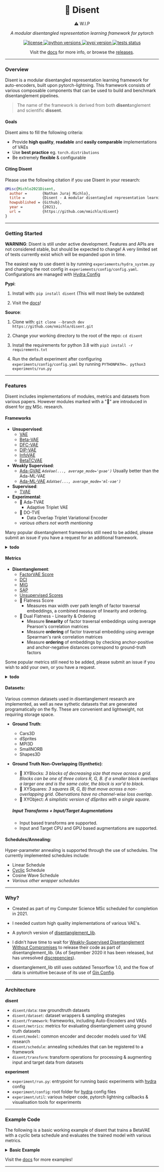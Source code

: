 
<p align="center">
    <h1 align="center">🧶 Disent</h1>
    <p align="center">⚠️ W.I.P</p>
    <p align="center">
        <i>A modular disentangled representation learning framework for pytorch</i>
    </p>
</p>

<p align="center">
    <a href="https://choosealicense.com/licenses/mit/">
        <img alt="license" src="https://img.shields.io/github/license/nmichlo/disent?style=flat-square&color=lightgrey"/>
    </a>
    <a href="https://pypi.org/project/disent">
        <img alt="python versions" src="https://img.shields.io/pypi/pyversions/disent?style=flat-square"/>
    </a>
    <a href="https://pypi.org/project/disent">
        <img alt="pypi version" src="https://img.shields.io/pypi/v/disent?style=flat-square&color=blue"/>
    </a>
    <a href="https://github.com/nmichlo/disent/actions?query=workflow%3Atest">
        <img alt="tests status" src="https://img.shields.io/github/workflow/status/nmichlo/disent/test?label=tests&style=flat-square"/>
    </a>
<!--     <a href="https://codecov.io/gh/nmichlo/disent/"> -->
<!--         <img alt="code coverage" src="https://img.shields.io/codecov/c/gh/nmichlo/disent?token=86IZK3J038&style=flat-square"/> -->
<!--     </a> -->
<!--     <a href="https://github.com/nmichlo/disent"> -->
<!--         <img alt="last commit" src="https://img.shields.io/github/last-commit/nmichlo/disent?style=flat-square&color=lightgrey"/> -->
<!--     </a> -->
</p>

<p align="center">
    <p align="center">
        Visit the <a href="https://disent.dontpanic.sh/">docs</a> for more info, or browse the  <a href="https://github.com/nmichlo/disent/releases">releases</a>.
    </p>
</p>

----------------------

### Overview

Disent is a modular disentangled representation learning framework for auto-encoders, built upon pytorch-lightning. This framework consists of various composable components that can be used to build and benchmark disentanglement pipelines.

> The name of the framework is derived from both **disent**anglement and scientific **dissent**.

#### Goals

Disent aims to fill the following criteria:
- Provide **high quality**, **readable** and **easily comparable** implementations of VAEs
- Use **best practice** eg. `torch.distributions`
- Be extremely **flexible** & configurable

#### Citing Disent

Please use the following citation if you use Disent in your research:

```bibtex
@Misc{Michlo2021Disent,
  author =       {Nathan Juraj Michlo},
  title =        {Disent - A modular disentangled representation learning framework for pytorch},
  howpublished = {Github},
  year =         {2021},
  url =          {https://github.com/nmichlo/disent}
}
```

----------------------

### Getting Started

**WARNING**: Disent is still under active development. Features and APIs are not considered stable, but should be expected to change! A very limited set of tests currently exist which will be expanded upon in time.

The easiest way to use disent is by running `experiements/hydra_system.py` and changing the root config in `experiements/config/config.yaml`. Configurations are managed with [Hydra Config](https://github.com/facebookresearch/hydra)

**Pypi**:

1. Install with: `pip install disent` (This will most likely be outdated)

2. Visit the [docs](https://disent.dontpanic.sh)!

**Source**:

1. Clone with: `git clone --branch dev https://github.com/nmichlo/disent.git`

2. Change your working directory to the root of the repo: `cd disent`

3. Install the requirements for python 3.8 with `pip3 install -r requirements.txt` 

4. Run the default experiment after configuring `experiments/config/config.yaml`
   by running `PYTHONPATH=. python3 experiments/run.py`

----------------------

### Features

Disent includes implementations of modules, metrics and datasets from various papers. However modules marked with a "🧵" are introduced in disent for [my](https://github.com/nmichlo) MSc. research.

#### Frameworks
- **Unsupervised**:
  + [VAE](https://arxiv.org/abs/1312.6114)
  + [Beta-VAE](https://openreview.net/forum?id=Sy2fzU9gl)
  + [DFC-VAE](https://arxiv.org/abs/1610.00291)
  + [DIP-VAE](https://arxiv.org/abs/1711.00848)
  + [InfoVAE](https://arxiv.org/abs/1706.02262)
  + [BetaTCVAE](https://arxiv.org/abs/1802.04942)
- **Weakly Supervised**:
  + [Ada-GVAE](https://arxiv.org/abs/2002.02886) *`AdaVae(..., average_mode='gvae')`* Usually better than the Ada-ML-VAE
  + [Ada-ML-VAE](https://arxiv.org/abs/2002.02886) *`AdaVae(..., average_mode='ml-vae')`*
- **Supervised**:
  + [TVAE](https://arxiv.org/abs/1802.04403)
- **Experimental**:
  + 🧵 Ada-TVAE
    - Adaptive Triplet VAE
  + 🧵 DO-TVE
    - Data Overlap Triplet Variational Encoder
  + *various others not worth mentioning*

Many popular disentanglement frameworks still need to be added, please
submit an issue if you have a request for an additional framework.

<details><summary><b>todo</b></summary><p>

+ FactorVAE
+ GroupVAE
+ MLVAE

</p></details>

#### Metrics
- **Disentanglement**:
  + [FactorVAE Score](https://arxiv.org/abs/1802.05983)
  + [DCI](https://openreview.net/forum?id=By-7dz-AZ)
  + [MIG](https://arxiv.org/abs/1802.04942)
  + [SAP](https://arxiv.org/abs/1711.00848)
  + [Unsupervised Scores](https://github.com/google-research/disentanglement_lib)
  + 🧵 Flatness Score
    - Measures max width over path length of factor traversal embeddings, a combined measure of linearity and ordering.
  + 🧵 Dual Flatness - Linearity & Ordering
    - Measure **linearity** of factor traversal embeddings using average Pearson's correlation matrices
    - Measure **ordering** of factor traversal embedding using average Spearman's rank correlation matrices
    - Measure **ordering** of embeddings by checking anchor-positive and anchor-negative distances correspond to ground-truth factors

Some popular metrics still need to be added, please submit an issue if you wish to
add your own, or you have a request.

<details><summary><b>todo</b></summary><p>

+ [DCIMIG](https://arxiv.org/abs/1910.05587)
+ [Modularity and Explicitness](https://arxiv.org/abs/1802.05312)

</p></details>

#### Datasets:

Various common datasets used in disentanglement research are implemented, as well as new sythetic datasets that are generated programatically on the fly. These are convenient and lightweight, not requiring storage space.

- **Ground Truth**:
  + Cars3D
  + dSprites
  + MPI3D
  + SmallNORB
  + Shapes3D

- **Ground Truth Non-Overlapping (Synthetic)**:
  + 🧵 XYBlocks: *3 blocks of decreasing size that move across a grid. Blocks can be one of three colors R, G, B. if a smaller block overlaps a larger one and is the same color, the block is xor'd to black.*
  + 🧵 XYSquares: *3 squares (R, G, B) that move across a non-overlapping grid. Obervations have no channel-wise loss overlap.*
  + 🧵 XYObject: *A simplistic version of dSprites with a single square.*

  ##### Input Transforms + Input/Target Augmentations
  
  - Input based transforms are supported.
  - Input and Target CPU and GPU based augmentations are supported.

#### Schedules/Annealing:

Hyper-parameter annealing is supported through the use of schedules. The currently implemented schedules include:

- Linear Schedule
- [Cyclic](https://arxiv.org/abs/1903.10145) Schedule
- Cosine Wave Schedule
- *Various other wrapper schedules*

----------------------

### Why?
  
- Created as part of my Computer Science MSc scheduled for completion in 2021.

- I needed custom high quality implementations of various VAE's.

- A pytorch version of [disentanglement_lib](https://github.com/google-research/disentanglement_lib).

- I didn't have time to wait for [Weakly-Supervised Disentanglement Without Compromises](https://arxiv.org/abs/2002.02886) to release
  their code as part of disentanglement_lib. (As of September 2020 it has been released, but has unresolved [discrepencies](https://github.com/google-research/disentanglement_lib/issues/31)).

- disentanglement_lib still uses outdated Tensorflow 1.0, and the flow of data is unintuitive because of its use of [Gin Config](https://github.com/google/gin-config).

----------------------

### Architecture

**disent**
- `disent/data`: raw groundtruth datasets
- `disent/dataset`: dataset wrappers & sampling strategies
- `disent/framework`: frameworks, including Auto-Encoders and VAEs
- `disent/metrics`: metrics for evaluating disentanglement using ground truth datasets
- `disent/model`: common encoder and decoder models used for VAE research
- `disent/schedule`: annealing schedules that can be registered to a framework
- `disent/transform`: transform operations for processing & augmenting input and target data from datasets

**experiment**
- `experiment/run.py`: entrypoint for running basic experiments with [hydra](https://github.com/facebookresearch/hydra) config
- `experiment/config`: root folder for [hydra](https://github.com/facebookresearch/hydra) config files
- `experiment/util`: various helper code, pytorch lightning callbacks & visualisation tools for experiments

----------------------

### Example Code

The following is a basic working example of disent that trains a BetaVAE with a cyclic
beta schedule and evaluates the trained model with various metrics.

<details><summary><b>Basic Example</b></summary>
<p>

```python3
import pytorch_lightning as pl
from torch.optim import Adam
from torch.utils.data import DataLoader
from disent.data.groundtruth import XYObjectData
from disent.dataset.groundtruth import GroundTruthDataset
from disent.frameworks.vae.unsupervised import BetaVae
from disent.metrics import metric_dci, metric_mig
from disent.model.ae import EncoderConv64, DecoderConv64, AutoEncoder
from disent.schedule import CyclicSchedule
from disent.transform import ToStandardisedTensor

# We use this internally to test this script.
# You can remove all references to this in your own code.
from disent.util import is_test_run

# create the dataset & dataloaders
# - ToStandardisedTensor transforms images from numpy arrays to tensors and performs checks
data = XYObjectData()
dataset = GroundTruthDataset(data, transform=ToStandardisedTensor())
dataloader = DataLoader(dataset=dataset, batch_size=4, shuffle=True)

# create the BetaVAE model
# - adjusting the beta, learning rate, and representation size.
module = BetaVae(
    make_optimizer_fn=lambda params: Adam(params, lr=5e-4),
    make_model_fn=lambda: AutoEncoder(
        # z_multiplier is needed to output mu & logvar when parameterising normal distribution
        encoder=EncoderConv64(x_shape=dataset.x_shape, z_size=6, z_multiplier=2),
        decoder=DecoderConv64(x_shape=dataset.x_shape, z_size=6),
    ),
    cfg=BetaVae.cfg(beta=0.004)
)

# cyclic schedule for target 'beta' in the config/cfg. The initial value from the
# config is saved and multiplied by the ratio from the schedule on each step.
# - based on: https://arxiv.org/abs/1903.10145
module.register_schedule('beta', CyclicSchedule(
    period=1024,  # repeat every: trainer.global_step % period
))

# train model
# - for 65536 batches/steps
trainer = pl.Trainer(logger=False, checkpoint_callback=False, max_steps=65536, fast_dev_run=is_test_run())
trainer.fit(module, dataloader)

# compute disentanglement metrics
# - we cannot guarantee which device the representation is on
# - this will take a while to run
get_repr = lambda x: module.encode(x.to(module.device))

metrics = {
    **metric_dci(dataset, get_repr, num_train=10 if is_test_run() else 1000, num_test=5 if is_test_run() else 500, show_progress=True),
    **metric_mig(dataset, get_repr, num_train=20 if is_test_run() else 2000),
}

# evaluate
print('metrics:', metrics)
```

</p>
</details>

Visit the [docs](https://disent.dontpanic.sh) for more examples!

----------------------
